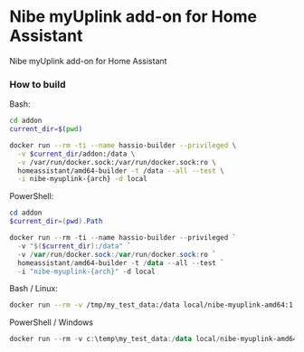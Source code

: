 # Nibe myUplink add-on for Home Assistant

Nibe myUplink add-on for Home Assistant

### How to build

Bash:

```bash
cd addon
current_dir=$(pwd)

docker run --rm -ti --name hassio-builder --privileged \
  -v $current_dir/addon:/data \
  -v /var/run/docker.sock:/var/run/docker.sock:ro \
  homeassistant/amd64-builder -t /data --all --test \
  -i nibe-myuplink-{arch} -d local
```

PowerShell:

```powershell
cd addon
$current_dir=(pwd).Path

docker run --rm -ti --name hassio-builder --privileged `
  -v "$($current_dir):/data" `
  -v /var/run/docker.sock:/var/run/docker.sock:ro `
  homeassistant/amd64-builder -t /data --all --test `
  -i "nibe-myuplink-{arch}" -d local
```

Bash / Linux:

```bash
docker run --rm -v /tmp/my_test_data:/data local/nibe-myuplink-amd64:1
```

PowerShell / Windows

```powershell
docker run --rm -v c:\temp\my_test_data:/data local/nibe-myuplink-amd64:1
```
